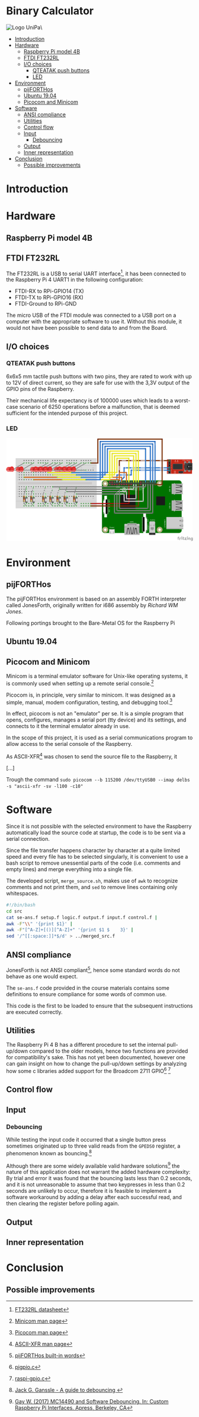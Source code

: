 # Binary Calculator
![Logo UniPa](https://skin-new.unipa.it/images/logo.png)\

<!-- TOC depthFrom:1 depthTo:6 withLinks:1 updateOnSave:0 orderedList:0 -->

- [Introduction](#introduction)
- [Hardware](#hardware)
	- [Raspberry Pi model 4B](#raspberry-pi-model-4b)
	- [FTDI FT232RL](#ftdi-ft232rl)
	- [I/O choices](#io-choices)
		- [QTEATAK push buttons](#qteatak-push-buttons)
		- [LED](#led)
- [Environment](#environment)
	- [pijFORTHos](#pijforthos)
	- [Ubuntu 19.04](#ubuntu-1904)
	- [Picocom and Minicom](#picocom-and-minicom)
- [Software](#software)
	- [ANSI compliance](#ansi-compliance)
	- [Utilities](#utilities)
	- [Control flow](#control-flow)
	- [Input](#input)
		- [Debouncing](#debouncing)
	- [Output](#output)
	- [Inner representation](#inner-representation)
- [Conclusion](#conclusion)
	- [Possible improvements](#possible-improvements)

<!-- /TOC -->
# Introduction

# Hardware


## Raspberry Pi model 4B


## FTDI FT232RL
The FT232RL is a USB to serial UART interface[^9],
it has been connected to the Raspberry Pi 4 UART1 in the following configuration:

* FTDI-RX to RPi-GPIO14 (TX)
* FTDI-TX to RPi-GPIO16 (RX)
* FTDI-Ground to RPi-GND

The micro USB of the FTDI module was connected to a USB port on a computer with the appropriate software to use it.
Without this module, it would not have been possible to send data to and from the  Board.

## I/O choices
### QTEATAK push buttons
6x6x5 mm tactile push buttons with two pins, they are rated to work with up to 12V of direct current, so they are safe for use with the 3,3V output of the GPIO pins of the Raspberry.

Their mechanical life expectancy is of 100000 uses which leads to a worst-case scenario of 6250 operations before a malfunction, that is deemed sufficient for the intended purpose of this project.  

### LED

![Breadboard schematic](./schematic.png)

# Environment


## pijFORTHos
 The pijFORTHos environment is based on an assembly FORTH interpreter called JonesForth, originally written for i686 assembly by _Richard WM Jones_.

 Following portings  brought to the Bare-Metal OS for the Raspberry Pi

## Ubuntu 19.04

## Picocom and Minicom
Minicom is a terminal emulator software for Unix-like operating systems, it is commonly used when setting up a remote serial console.[^7]

Picocom is, in principle, very similar to minicom.
It was designed as a simple, manual, modem configuration, testing, and debugging tool.[^10]

In effect, picocom is not an "emulator" per se. It is a simple program that opens, configures, manages a serial port (tty device) and its settings, and connects to it the terminal emulator already in use.

In the scope of this project, it is used as a serial communications program to allow access to the serial console of the Raspberry.

As ASCII-XFR[^8] was chosen to send the source file to the Raspberry, it  

[...]

Trough the command
`sudo picocom --b 115200 /dev/ttyUSB0 --imap delbs -s "ascii-xfr -sv -l100 -c10"
`

# Software
Since it is not possible with the selected environment to have the Raspberry automatically load the source code at startup, the code is to be sent via a serial connection.

Since the file transfer happens character by character at a quite limited speed and every file has to be selected singularly, it is convenient to use a bash script to remove unessential parts of the code (i.e. comments and empty lines) and merge everything into a single file.

The developed script, `merge_source.sh`, makes use of `awk` to recognize comments and not print them, and `sed` to remove lines containing only whitespaces.

```bash
#!/bin/bash
cd src
cat se-ans.f setup.f logic.f output.f input.f control.f |
awk -F"\\" '{print $1}' |
awk -F"[^A-Z]+[()][^A-Z]+" '{print $1 $    3}' |
sed '/^[[:space:]]*$/d' > ../merged_src.f

```


## ANSI compliance
JonesForth is not ANSI compliant[^6], hence some standard words do not behave as one would expect.

The `se-ans.f` code provided in the course materials contains some definitions to ensure compliance for some words of common use.

This code is the first to be loaded to ensure that the subsequent instructions are executed correctly.

## Utilities

The Raspberry Pi 4 B has a different procedure to set the internal pull-up/down compared to the older models, hence two functions are provided for compatibility's sake.
This has not yet been documented, however one can gain insight on how to change the pull-up/down settings by analyzing how some c libraries added support for the Broadcom 2711 GPIO[^12] [^13]

## Control flow

## Input


### Debouncing

While testing the input code it occurred that a single button press sometimes originated up to three valid reads from the `GPEDS0` register, a phenomenon known as bouncing.[^1]

Although there are some widely available valid hardware solutions[^11] the nature of this application does not warrant the added hardware complexity:
By trial and error it was found that the bouncing lasts less than 0.2 seconds, and
it is not unreasonable to assume that two keypresses in less than 0.2 seconds are unlikely to occur, therefore it is feasible to implement a software workaround by adding a delay after each successful read,
and then clearing the register before polling again.


## Output

## Inner representation



# Conclusion


## Possible improvements


[^1]: [Jack G. Ganssle - A guide to debouncing ](https://my.eng.utah.edu/~cs5780/debouncing.pdf)

[^2]:  [Sean Eron Anderson - Bit Twiddling Hacks](https://graphics.stanford.edu/~seander/bithacks.html)

[^3]: [Raspberry Pi 4 Model B preliminary datasheet](https://github.com/raspberrypi/documentation/blob/master/hardware/raspberrypi/bcm2711/rpi_DATA_2711_1p0_preliminary.pdf)

[^4]: [BCM2835 ARM Peripherals](https://github.com/raspberrypi/documentation/blob/master/hardware/raspberrypi/bcm2835/BCM2835-ARM-Peripherals.pdf)

[^5]: [BCM2835 datasheet errata](https://elinux.org/BCM2835_datasheet_errata)

[^6]: [pijFORTHos built-in words](https://github.com/Avoncliff/pijFORTHos/blob/master/doc/forth.md)

[^7]: [Minicom man page](http://man8.org/linux/man-pages/man1/minicom.1.html)

[^8]: [ASCII-XFR man page](http://man7.org/linux/man-pages//man1/ascii-xfr.1.html)

[^9]: [FT232RL datasheet](https://www.ftdichip.com/Support/Documents/DataSheets/ICs/DS_FT232R.pdf)

[^10]: [Picocom man page](https://www.mankier.com/1/picocom)

[^11]: [Gay W. (2017) MC14490 and Software Debouncing. In: Custom Raspberry Pi Interfaces. Apress, Berkeley, CA](https://link.springer.com/chapter/10.1007/978-1-4842-2406-9_5)

[^12]: [pigpio.c](https://github.com/joan2937/pigpio/blob/master/pigpio.c#L8785)

[^13]: [raspi-gpio.c](https://github.com/RPi-Distro/raspi-gpio/commit/80fa7d04eafb3ea34fc6f2d32de5f1873b5fb369)
